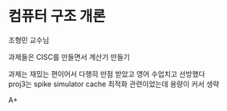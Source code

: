 # 컴퓨터 구조 개론

조형민 교수님

과제들은 CISC를 만들면서 계산기 만들기

과제는 재밌는 편이어서 다행히 만점 받았고 영어 수업치고 선방했다  
proj3는 spike simulator cache 최적화 관련이었는데 용량이 커서 생략

A+